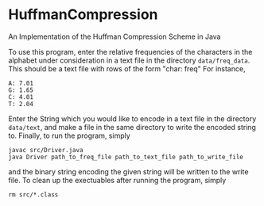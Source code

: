 # HuffmanCompression
An Implementation of the Huffman Compression Scheme in Java

To use this program, enter the relative frequencies of the characters in the alphabet under consideration in a text file
in the directory ```data/freq_data```. This should be a text file with rows of the form "char: freq"
For instance, 
```
A: 7.01
G: 1.65
C: 4.01
T: 2.04
```
Enter the String which you would like to encode in a text file in the directory ```data/text```, and make a file in the same directory to write the encoded string to. Finally, to run the program, simply
```
javac src/Driver.java
java Driver path_to_freq_file path_to_text_file path_to_write_file
```
and the binary string encoding the given string will be written to the write file. To clean up the exectuables after running the program, simply
```
rm src/*.class
```
